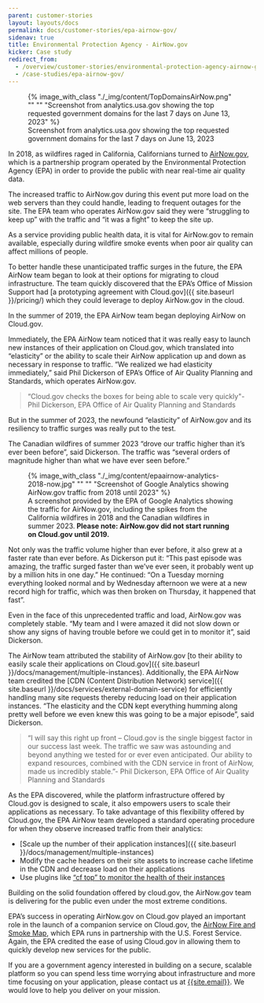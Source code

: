 ```yaml
---
parent: customer-stories
layout: layouts/docs
permalink: docs/customer-stories/epa-airnow-gov/
sidenav: true
title: Environmental Protection Agency - AirNow.gov
kicker: Case study
redirect_from:
  - /overview/customer-stories/environmental-protection-agency-airnow-gov/
  - /case-studies/epa-airnow-gov/
---
```


<figure class="content-image">
{% image_with_class "./_img/content/TopDomainsAirNow.png" "" "" "Screenshot from analytics.usa.gov showing the top requested government domains for the last 7 days on June 13, 2023" %}
 <figcaption>Screenshot from analytics.usa.gov showing the top requested government domains for the last 7 days on June 13, 2023</figcaption>
</figure>

In 2018, as wildfires raged in California, Californians turned to [AirNow.gov](https://www.airnow.gov), which is a partnership program operated by the Environmental Protection Agency (EPA) in order to provide the public with near real-time air quality data.

The increased traffic to AirNow.gov during this event put more load on the web servers than they could handle, leading to frequent outages for the site. The EPA team who operates AirNow.gov said they were “struggling to keep up” with the traffic and “it was a fight” to keep the site up.

As a service providing public health data, it is vital for AirNow.gov to remain available, especially during wildfire smoke events when poor air quality can affect millions of people.

To better handle these unanticipated traffic surges in the future, the EPA AirNow team began to look at their options for migrating to cloud infrastructure. The team quickly discovered that the EPA’s Office of Mission Support had [a prototyping agreement with Cloud.gov]({{ site.baseurl }}/pricing/) which they could leverage to deploy AirNow.gov in the cloud.

In the summer of 2019, the EPA AirNow team began deploying AirNow on Cloud.gov.

Immediately, the EPA AirNow team noticed that it was really easy to launch new instances of their application on Cloud.gov, which translated into “elasticity” or the ability to scale their AirNow application up and down as necessary in response to traffic. “We realized we had elasticity immediately,” said Phil Dickerson of EPA’s Office of Air Quality Planning and Standards, which operates AirNow.gov.

> <span class="quote">“Cloud.gov checks the boxes for being able to scale very quickly"</span><span class="source">- Phil Dickerson, EPA Office of Air Quality Planning and Standards</span>

But in the summer of 2023, the newfound “elasticity” of AirNow.gov and its resiliency to traffic surges was really put to the test.

The Canadian wildfires of summer 2023 “drove our traffic higher than it’s ever been before”, said Dickerson. The traffic was “several orders of magnitude higher than what we have ever seen before.”

<figure class="content-image">
    {% image_with_class "./_img/content/epaairnow-analytics-2018-now.jpg" "" "" "Screenshot of Google Analytics showing AirNow.gov traffic from 2018 until 2023" %}
  <figcaption>A screenshot provided by the EPA of Google Analytics showing the traffic for AirNow.gov, including the spikes from the California wildfires in 2018 and the Canadian wildfires in summer 2023.<strong> Please note: AirNow.gov did not start running on Cloud.gov until 2019.</strong></figcaption>
</figure>

Not only was the traffic volume higher than ever before, it also grew at a faster rate than ever before. As Dickerson put it: “This past episode was amazing, the traffic surged faster than we’ve ever seen, it probably went up by a million hits in one day.” He continued: “On a Tuesday morning everything looked normal and by Wednesday afternoon we were at a new record high for traffic, which was then broken on Thursday, it happened that fast”.

Even in the face of this unprecedented traffic and load, AirNow.gov was completely stable. “My team and I were amazed it did not slow down or show any signs of having trouble before we could get in to monitor it”, said Dickerson.

The AirNow team attributed the stability of AirNow.gov [to their ability to easily scale their applications on Cloud.gov]({{ site.baseurl }}/docs/management/multiple-instances). Additionally, the EPA AirNow team credited the [CDN (Content Distribution Network) service]({{ site.baseurl }}/docs/services/external-domain-service) for efficiently handling many site requests thereby reducing load on their application instances. “The elasticity and the CDN kept everything humming along pretty well before we even knew this was going to be a major episode”, said Dickerson.

> <span class="quote">“I will say this right up front – Cloud.gov is the single biggest factor in our success last week. The traffic we saw was astounding and beyond anything we tested for or ever even anticipated. Our ability to expand resources, combined with the CDN service in front of AirNow, made us incredibly stable.”</span><span class="source">- Phil Dickerson, EPA Office of Air Quality Planning and Standards</span>

As the EPA discovered, while the platform infrastructure offered by Cloud.gov is designed to scale, it also empowers users to scale their applications as necessary. To take advantage of this flexibility offered by Cloud.gov, the EPA AirNow team developed a standard operating procedure for when they observe increased traffic from their analytics:

* [Scale up the number of their application instances]({{ site.baseurl }}/docs/management/multiple-instances)
* Modify the cache headers on their site assets to increase cache lifetime in the CDN and decrease load on their applications
* Use plugins like [“cf top” to monitor the health of their instances](https://github.com/ECSTeam/cloudfoundry-top-plugin)

Building on the solid foundation offered by cloud.gov, the AirNow.gov team is delivering for the public even under the most extreme conditions.

EPA’s success in operating AirNow.gov on Cloud.gov played an important role in the launch of a companion service on Cloud.gov, the [AirNow Fire and Smoke Map](https://fire.airnow.gov/), which EPA runs in partnership with the U.S. Forest Service. Again, the EPA credited the ease of using Cloud.gov in allowing them to quickly develop new services for the public.

If you are a government agency interested in building on a secure, scalable platform so you can spend less time worrying about infrastructure and more time focusing on your application, please contact us at [{{site.email}}](mailto:{{site.email}}). We would love to help you deliver on your mission.
